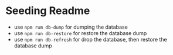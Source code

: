 # Seeding Readme

- use `npm rum db-dump` for dumping the database
- use `npm run db-restore` for restore the database dump
- use `npm run db-refresh` for drop the database, then restore the database dump

